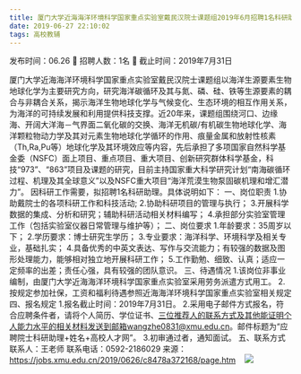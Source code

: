 ```yaml
---
title: 厦门大学近海海洋环境科学国家重点实验室戴民汉院士课题组2019年6月招聘1名科研助理启事
date: 2019-06-27 22:10:02
tags: 高校教辅
---
```

发布时间：06.26   🌟   招聘人数：1名   🌈   截止时间：2019年7月31日
<!-- more -->
厦门大学近海海洋环境科学国家重点实验室戴民汉院士课题组以海洋生源要素生物地球化学为主要研究方向，研究海洋碳循环及其与氮、磷、硅、铁等生源要素的耦合与非耦合关系，揭示海洋生物地球化学与气候变化、生态环境的相互作用关系，为海洋的可持续发展和利用提供科技支撑。近20年来，课题组围绕河口、边缘海、开阔大洋海－气界面二氧化碳的交换、海洋无机碳/有机碳生物地球化学、海洋颗粒物动力学及其对元素生物地球化学循环的作用、痕量金属和放射性核素（Th,Ra,Pu等）地球化学及其环境效应等内容，先后承担了多项国家自然科学基金委（NSFC）面上项目、重点项目、重大项目、创新研究群体科学基金，科技“973”、“863”项目及课题的研究，目前主持国家重大科学研究计划“南海碳循环过程、机理及其全球意义”以及NSFC重大项目“海洋荒漠生物泵固碳机理和增汇潜力”。
因科研工作需要，拟招聘1名科研助理。具体说明如下：
一、岗位职责
1.协助戴院士的各项科研工作和科技活动;
2.协助科研项目的管理与执行；
3.开展科学数据的集成、分析和研究；辅助科研活动相关材料编写；
4.承担部分实验室管理工作（包括实验室仪器日常管理与维护等）；
二、岗位要求
1.年龄要求：35周岁以下；
2.学历要求：博士研究生学历；
3.专业要求：海洋科学、环境科学及相关专业，基础扎实；
4.具备优秀的中英文表达、写作与交流能力；有较强的数据及图形处理能力，能够相对独立地开展科研工作；
5.工作勤勉、细致、认真；适应一定频率的出差；责任心强，具有较强的团队意识。
三、待遇情况
1.该岗位非事业编制，由厦门大学近海海洋环境科学国家重点实验室采用劳务派遣方式用工。
2.按规定参加社保，工资和福利待遇参照近海海洋环境科学国家重点实验室相关规定
四、报名规定
1.报名截止时间：2019年7月31日。
2.采用电子邮件方式报名，符合应聘条件者，请将个人简历、学位证书、三位推荐人的联系方式及其他能证明个人能力水平的相关材料发送到邮箱wangzhe0831@xmu.edu.cn。邮件标题为“应聘院士科研助理+姓名+高校人才网”。
3.初审通过者，通知面试。
五、联系方式
联系人：王老师
联系电话：0592-2186029
来源：
https://jobs.xmu.edu.cn/2019/0626/c8478a372168/page.htm
 
 ![](https://cdn.weiweiblog.cn/20181015134814.png)